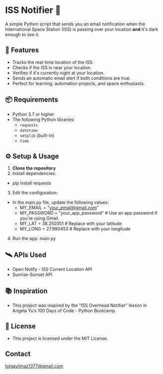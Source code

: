 # ISS Notifier 🚀

A simple Python script that sends you an email notification when the International Space Station (ISS) is passing over your location **and** it's dark enough to see it.

## 🌟 Features

- Tracks the real-time location of the ISS.
- Checks if the ISS is near your location.
- Verifies if it's currently night at your location.
- Sends an automatic email alert if both conditions are true.
- Perfect for learning, automation projects, and space enthusiasts.

## 📦 Requirements

- Python 3.7 or higher
- The following Python libraries:
  - `requests`
  - `datetime`
  - `smtplib` (built-in)
  - `time`

## ⚙️ Setup & Usage

1. **Clone the repository**
2. Install dependencies:
  - pip install requests
3. Edit the configuration:
- In the main.py file, update the following values:
  - MY_EMAIL = "your_email@gmail.com"
  - MY_PASSWORD = "your_app_password"  # Use an app password if you're using Gmail.
  - MY_LAT = 38.250351  # Replace with your latitude
  - MY_LONG = 27.990453  # Replace with your longitude
4. Run the app: main.py

## 🛰️ APIs Used
- Open Notify - ISS Current Location API
- Sunrise-Sunset API

## 📚 Inspiration
- This project was inspired by the "ISS Overhead Notifier" lesson in Angela Yu’s 100 Days of Code - Python Bootcamp.

## 📄 License
- This project is licensed under the MIT License.

## Contact
tolgayilmaz1377@gmail.com

